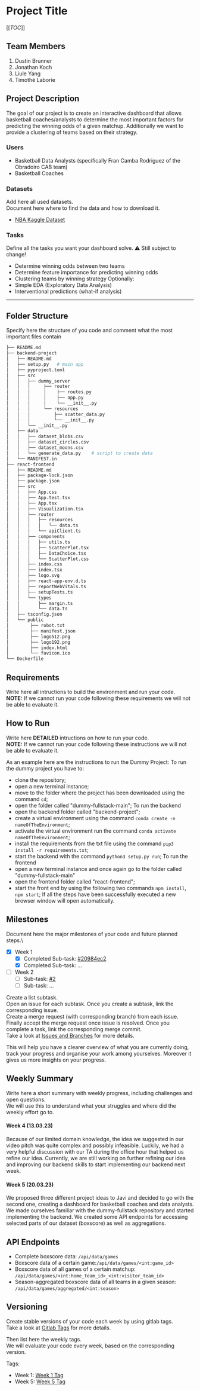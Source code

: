 # Project Title

[[_TOC_]]

## Team Members
1. Dustin Brunner
2. Jonathan Koch
3. Liule Yang
4. Timothé Laborie

## Project Description 
The goal of our project is to create an interactive dashboard that allows basketball coaches/analysts to determine the most important factors for predicting the winning odds of a given matchup. Additionally we want to provide a clustering of teams based on their strategy.

### Users
- Basketball Data Analysts (specifically Fran Camba Rodriguez of the Obradoiro CAB team) 
- Basketball Coaches

### Datasets
Add here all used datasets.\
Document here where to find the data and how to download it.
- [NBA Kaggle Dataset](https://www.kaggle.com/datasets/nathanlauga/nba-games) 

### Tasks
Define all the tasks you want your dashboard solve.
:warning: Still subject to change!
- Determine winning odds between two teams
- Determine feature importance for predicting winning odds
- Clustering teams by winning strategy
Optionally:
- Simple EDA (Exploratory Data Analysis)
- Interventional predictions (what-if analysis)

- - -
## Folder Structure
Specify here the structure of you code and comment what the most important files contain

``` bash
├── README.md  
├── backend-project
│   ├── README.md
│   ├── setup.py   # main app
│   ├── pyproject.toml
│   ├── src
│   │   ├── dummy_server
│   │   │     ├── router
│   │   │     │    ├── routes.py
│   │   │     │    ├── app.py
│   │   │     │    └── __init__.py
│   │   │     └── resources
│   │   │         ├── scatter_data.py
│   │   │         └── __init__.py
│   │   └── __init__.py 
│   ├── data
│   │   ├── dataset_blobs.csv
│   │   ├── dataset_circles.csv
│   │   ├── dataset_moons.csv
│   │   └── generate_data.py    # script to create data
│   └── MANIFEST.in
├── react-frontend
│   ├── README.md
│   ├── package-lock.json
│   ├── package.json
│   ├── src
│   │   ├── App.css
│   │   ├── App.test.tsx
│   │   ├── App.tsx
│   │   ├── Visualization.tsx
│   │   ├── router
│   │   │   ├── resources
│   │   │   │   └── data.ts
│   │   │   └── apiClient.ts
│   │   ├── components
│   │   │   ├── utils.ts
│   │   │   ├── ScatterPlot.tsx
│   │   │   ├── DataChoice.tsx
│   │   │   └── ScatterPlot.css
│   │   ├── index.css
│   │   ├── index.tsx
│   │   ├── logo.svg
│   │   ├── react-app-env.d.ts
│   │   ├── reportWebVitals.ts
│   │   ├── setupTests.ts
│   │   └── types
│   │       ├── margin.ts
│   │       └── data.ts
│   ├── tsconfig.json
│   └── public
│        ├── robot.txt
│        ├── manifest.json
│        ├── logo512.png
│        ├── logo192.png
│        ├── index.html
│        └── favicon.ico
└── Dockerfile
```

## Requirements
Write here all intructions to build the environment and run your code.\
**NOTE:** If we cannot run your code following these requirements we will not be able to evaluate it.

## How to Run
Write here **DETAILED** intructions on how to run your code.\
**NOTE:** If we cannot run your code following these instructions we will not be able to evaluate it.

As an example here are the instructions to run the Dummy Project:
To run the dummy project you have to:
- clone the repository;
- open a new terminal instance;
- move to the folder where the project has been downloaded using the command ```cd```;
- open the folder called "dummy-fullstack-main";
To run the backend
- open the backend folder called "backend-project";
- create a virtual environment using the command ```conda create -n nameOfTheEnvironment```;
- activate the virtual environment run the command ```conda activate nameOfTheEnvironment```;
- install the requirements from the txt file using the command ```pip3 install -r requirements.txt```;
- start the backend with the command ```python3 setup.py run```;
To run the frontend
- open a new terminal instance and once again go to the folder called "dummy-fullstack-main"
- open the frontend folder called "react-frontend";
- start the front end by using the following two commands ```npm install```, ```npm start```;
If all the steps have been successfully executed a new browser window will open automatically.

## Milestones
Document here the major milestones of your code and future planned steps.\
- [x] Week 1
  - [x] Completed Sub-task: [#20984ec2](https://gitlab.inf.ethz.ch/COURSE-XAI-IML22/dummy-fullstack/-/commit/20984ec2197fa8dcdc50f19723e5aa234b9588a3)
  - [x] Completed Sub-task: ...

- [ ] Week 2
  - [ ] Sub-task: [#2](https://gitlab.inf.ethz.ch/COURSE-XAI-IML22/dummy-fullstack/-/issues/2)
  - [ ] Sub-task: ...

Create a list subtask.\
Open an issue for each subtask. Once you create a subtask, link the corresponding issue.\
Create a merge request (with corresponding branch) from each issue.\
Finally accept the merge request once issue is resolved. Once you complete a task, link the corresponding merge commit.\
Take a look at [Issues and Branches](https://www.youtube.com/watch?v=DSuSBuVYpys) for more details. 

This will help you have a clearer overview of what you are currently doing, track your progress and organise your work among yourselves. Moreover it gives us more insights on your progress.  

## Weekly Summary 
Write here a short summary with weekly progress, including challenges and open questions.\
We will use this to understand what your struggles and where did the weekly effort go to.

#### Week 4 (13.03.23)
Because of our limited domain knowledge, the idea we suggested in our video pitch was quite complex and possibly infeasible. Luckily, we had a very helpful discussion with our TA during the office hour that helped us refine our idea. Currently, we are still working on further refining our idea and improving our backend skills to start implementing our backend next week.
 
#### Week 5 (20.03.23)
We proposed three different project ideas to Javi and decided to go with the second one, creating a dashboard for basketball coaches and data analysts. We made ourselves familiar with the dummy-fullstack repository and started implementing the backend. We created some API endpoints for accessing selected parts of our dataset (boxscore) as well as aggregations.

## API Endpoints
- Complete boxscore data: `/api/data/games`
- Boxscore data of a certain game:`/api/data/games/<int:game_id>`
- Boxscore data of all games of a certain matchup: `/api/data/games/<int:home_team_id>_<int:visitor_team_id>`
- Season-aggregated boxscore data of all teams in a given season: `/api/data/games/aggregated/<int:season>`


## Versioning
Create stable versions of your code each week by using gitlab tags.\
Take a look at [Gitlab Tags](https://docs.gitlab.com/ee/topics/git/tags.html) for more details. 

Then list here the weekly tags. \
We will evaluate your code every week, based on the corresponding version.

Tags:
- Week 1: [Week 1 Tag](https://gitlab.inf.ethz.ch/COURSE-XAI-IML22/dummy-fullstack/-/tags/stable-readme)
- Week 5: [Week 5 Tag](https://gitlab.inf.ethz.ch/course-xai-iml23/b5-winning-in-basketball/-/tags/v1.0)


